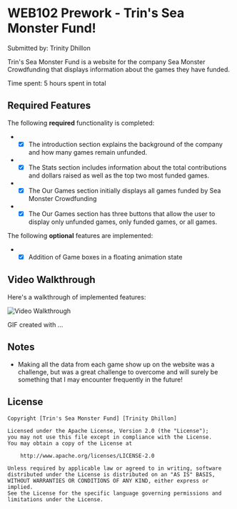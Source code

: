 # WEB102 Prework - Trin's Sea Monster Fund!

Submitted by: Trinity Dhillon

Trin's Sea Monster Fund is a website for the company Sea Monster Crowdfunding that displays information about the games they have funded.

Time spent: 5 hours spent in total

## Required Features

The following **required** functionality is completed:

* -[x] The introduction section explains the background of the company and how many games remain unfunded.
* -[x] The Stats section includes information about the total contributions and dollars raised as well as the top two most funded games.
* -[x] The Our Games section initially displays all games funded by Sea Monster Crowdfunding
* -[x] The Our Games section has three buttons that allow the user to display only unfunded games, only funded games, or all games.

The following **optional** features are implemented:

* -[x] Addition of Game boxes in a floating animation state

## Video Walkthrough

Here's a walkthrough of implemented features:

<img src='https://i.imgur.com/GSDj0js.gif' title='Video Walkthrough' width='' alt='Video Walkthrough' />

<!-- Replace this with whatever GIF tool you used! -->
GIF created with ...  
<!-- Recommended tools:
[Kap](https://getkap.co/) for macOS
[ScreenToGif](https://www.screentogif.com/) for Windows
[peek](https://github.com/phw/peek) for Linux. -->

## Notes

- Making all the data from each game show up on the website was a challenge, but was a great challenge to overcome and will surely be something that I may encounter frequently in the future!

## License

    Copyright [Trin's Sea Monster Fund] [Trinity Dhillon]

    Licensed under the Apache License, Version 2.0 (the "License");
    you may not use this file except in compliance with the License.
    You may obtain a copy of the License at

        http://www.apache.org/licenses/LICENSE-2.0

    Unless required by applicable law or agreed to in writing, software
    distributed under the License is distributed on an "AS IS" BASIS,
    WITHOUT WARRANTIES OR CONDITIONS OF ANY KIND, either express or implied.
    See the License for the specific language governing permissions and
    limitations under the License.
